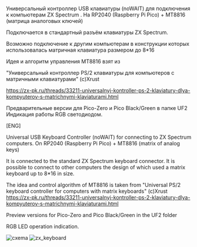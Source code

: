 Универсальный контроллер USB клавиатуры (noWAIT)
для подключения к компьютерам ZX Spectrum .
На RP2040 (Raspberry Pi Pico) + MT8816 (матрица аналоговых ключей)

Подключается в стандартный разъём клавиатуры ZX Spectrum.

 Возможно подключение к другим компьютерам 
 в конструкции которых использовалась матричная клавиатура размером до 8*16
 
 Идея и алгоритм управления MT8816 взят из 
 
 "Универсальный контроллер PS/2 клавиатуры для компьютеров с матричными клавиатурами"
 (c)Xrust
 
 https://zx-pk.ru/threads/33211-universalnyj-kontroller-ps-2-klaviatury-dlya-kompyuterov-s-matrichnymi-klaviaturami.html

 Предварительные версии для Pico-Zero и Pico Black/Green в папке UF2
 Индикация работы RGB светодиодом.

 
[ENG]

Universal USB Keyboard Controller (noWAIT)
for connecting to ZX Spectrum computers.
On RP2040 (Raspberry Pi Pico) + MT8816 (matrix of analog keys)

It is connected to the standard ZX Spectrum keyboard connector.
 It is possible to connect to other computers 
 the design of which used a matrix keyboard up to 8*16 in size.
 
 The idea and control algorithm of MT8816 is taken from 
 "Universal PS/2 keyboard controller for computers with matrix keyboards"
(c)Xrust
 https://zx-pk.ru/threads/33211-universalnyj-kontroller-ps-2-klaviatury-dlya-kompyuterov-s-matrichnymi-klaviaturami.html
 
 
Preview versions for Pico-Zero and Pico Black/Green in the UF2 folder

 RGB LED operation indication.
 
![cxema](https://github.com/user-attachments/assets/be9e0c7b-1bed-4920-9347-81fc09f24c78)
![zx_keyboard](https://github.com/user-attachments/assets/2d583435-a0ed-4f5f-9ff7-9ba013995e30)



 

